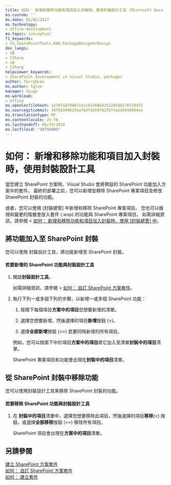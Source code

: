 ```yaml
---
title: 如何： 新增和移除功能和項目加入封裝時，使用封裝設計工具 |Microsoft Docs
ms.custom: ''
ms.date: 02/02/2017
ms.technology:
- office-development
ms.topic: conceptual
f1_keywords:
- VS.SharePointTools.RAD.PackageDesignerDesign
dev_langs:
- VB
- CSharp
- VB
- CSharp
helpviewer_keywords:
- SharePoint development in Visual Studio, packages
author: TerryGLee
ms.author: tglee
manager: douge
ms.workload:
- office
ms.openlocfilehash: a2307a870487a3cc62a60b4162245db57653d452
ms.sourcegitcommit: 30f653d9625ba763f6b58f02fb74a24204d064ea
ms.translationtype: MT
ms.contentlocale: zh-TW
ms.lasthandoff: 06/25/2018
ms.locfileid: "36756089"
---
```

# <a name="how-to-add-and-remove-features-and-items-to-a-package-by-using-the-package-designer"></a>如何： 新增和移除功能和項目加入封裝時，使用封裝設計工具
  當您建立 SharePoint 方案時，Visual Studio 會將預設的 SharePoint 功能加入方案中的套件。 最終的部署之前，您可以新增並移除 SharePoint 專案項目及修改 SharePoint 封裝的功能。  
  
 或者，您可以使用 [封裝總管] 中新增和移除 SharePoint 專案項目。 您也可以檢視和變更的階層會放入套件 (.wsp) 的功能與 SharePoint 專案項目。 如需詳細資訊，請參閱 <<c0> [ 如何： 新增和移除功能和項目加入封裝時，使用 [封裝總管] 中](../sharepoint/how-to-add-and-remove-features-and-items-to-a-package-by-using-the-packaging-explorer.md)。  
  
## <a name="add-features-to-a-sharepoint-package"></a>將功能加入至 SharePoint 封裝  
 您可以使用 封裝設計工具，將功能新增至 SharePoint 封裝。  
  
#### <a name="to-add-sharepoint-features-with-the-package-designer"></a>若要新增的 SharePoint 功能與封裝設計工具
  
1.  開啟**封裝設計工具**。  
  
     如需詳細資訊，請參閱 <<c0> [ 如何： 自訂 SharePoint 方案套件](../sharepoint/how-to-customize-a-sharepoint-solution-package.md)。  
  
2.  執行下列一或多個下列的步驟，以新增一或多個 SharePoint 功能：  
  
    1.  按兩下每個項目**方案中的項目**您想要新增的清單。  
  
    2.  選擇您想要新增，然後選擇的項目**新增**按鈕 (>)。  
  
    3.  選擇**全部新增**按鈕 (>>) 若要同時新增的所有項目。  
  
     例如，您可以按兩下中的項目**方案中的項目**將它加入至清單**封裝中的項目**清單。  
  
     SharePoint 專案項目和功能會出現在**封裝中的項目**清單。  
  
## <a name="remove-features-from-a-sharepoint-package"></a>從 SharePoint 封裝中移除功能  
 您可以使用封裝設計工具來移除 SharePoint 封裝的功能。  
  
#### <a name="to-remove-sharepoint-features-with-the-package-designer"></a>若要移除 SharePoint 功能與封裝設計工具
  
1.  在 **封裝中的項目**清單中，選擇您想要移除此項目，然後選擇的項目**移除**(<) 按鈕，或選擇**全部移除**按鈕 (<<) 移除所有項目。  
  
     SharePoint 項目會出現在**方案中的項目**清單。  
  
## <a name="see-also"></a>另請參閱
 [建立 SharePoint 方案套件](../sharepoint/creating-sharepoint-solution-packages.md)   
 [如何： 自訂 SharePoint 方案套件](../sharepoint/how-to-customize-a-sharepoint-solution-package.md)  
 [如何： 建立套件](http://msdn.microsoft.com/en-us/b24be45c-e91d-49bb-afb0-7b265404214b)  
  
